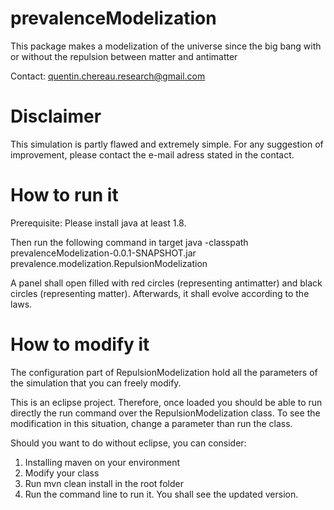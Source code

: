 # prevalenceModelization
This package makes a modelization of the universe since the big bang with or without the repulsion between matter and antimatter

Contact: quentin.chereau.research@gmail.com

# Disclaimer
This simulation is partly flawed and extremely simple. For any suggestion of improvement, please contact the e-mail adress stated in the contact.

# How to run it
Prerequisite:
Please install java at least 1.8.

Then run the following command in target
java -classpath prevalenceModelization-0.0.1-SNAPSHOT.jar prevalence.modelization.RepulsionModelization

A panel shall open filled with red circles (representing antimatter) and black circles (representing matter). Afterwards, it shall evolve according to the laws.

# How to modify it

The configuration part of RepulsionModelization hold all the parameters of the simulation that you can freely modify.

This is an eclipse project. Therefore, once loaded you should be able to run directly the run command over the RepulsionModelization class. To see the modification in this situation, change a parameter than run the class.

Should you want to do without eclipse, you can consider:
1. Installing maven on your environment
2. Modify your class
3. Run mvn clean install in the root folder
4. Run the command line to run it. You shall see the updated version.
